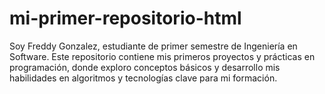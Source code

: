 # mi-primer-repositorio-html
Soy Freddy Gonzalez, estudiante de primer semestre de Ingeniería en Software. Este repositorio contiene mis primeros proyectos y prácticas en programación, donde exploro conceptos básicos y desarrollo mis habilidades en algoritmos y tecnologías clave para mi formación.
